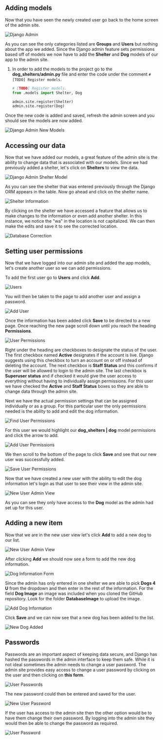 ## Adding models

Now that you have seen the newly created user go back to the home screen of the admin site. 

![Django Admin](../Module3/Module3_Images/Module3_DjangoAdmin.PNG)

As you can see the only categories listed are **Groups** and **Users** but nothing about the app we added. Since the Django admin feature sets permissions based off of models we now have to add the **Shelter** and **Dog** models of our app to the admin site.

1. In order to add the models to the project go to the **dog_shelters/admin.py** file and enter the code under the comment `# [TODO] Register models`.

    ```python
    # [TODO] Register models.
    from .models import Shelter, Dog

    admin.site.register(Shelter)
    admin.site.register(Dog)
    ```

Once the new code is added and saved, refresh the admin screen and you should see the models are now added.

![Django Admin New Models](../Module3/Module3_Images/Module3_DjangoAdminNewModels.PNG)

## Accessing our data

Now that we have added our models, a great feature of the admin site is the ability to change data that is associated with our models. Since we had previously added a shelter, let's click on **Shelters** to view the data.

![Django Admin Shelter Model](../Module3/Module3_Images/Module3_DjangoAdminNewShelter.PNG)

As you can see the shelter that was entered previously through the Django ORM appears in the table. Now go ahead and click on the shelter name.

![Shelter Information](../Module3/Module3_Images/Module3_DjangoAdminShelterInfoMistake.PNG)

By clicking on the shelter we have accessed a feature that allows us to make changes to the information or even add another shelter. In this instance, we notice the "wa" in the location is not capitalized. We can then make the edits and save it to see the corrected location.

![Database Correction](../Module3/Module3_Images/Module3_DjangoAdminShelterInfo.PNG)

## Setting user permissions

Now that we have logged into our admin site and added the app models, let's create another user so we can add permissions.

To add the first user go to **Users** and click **Add**.

![Users](../Module3/Module3_Images/Module3_DjangoAdminNewUser.PNG)

You will then be taken to the page to add another user and assign a password.

![Add User](../Module3/Module3_Images/Module3_DjangoAdminSaveUsers.PNG)

Once the information has been added click **Save** to be directed to a new page. Once reaching the new page scroll down until you reach the heading **Permissions**.

![User Permissions](../Module3/Module3_Images/Module3_DjangoAdminShelterPermissions.PNG)

Right under the heading are checkboxes to designate the status of the user. The first checkbox named **Active** designates if the account is live. Django suggests using this checkbox to turn an account on or off instead of deleting the account. The next checkbox is **Staff Status** and this confirms if the user will be allowed to login to the admin site. The last checkbox is **Superuser status** and if checked it would give the user access to everything without having to individually assign permissions. For this user we have checked the **Active** and **Staff Status** boxes so they are able to change data through the admin site.

Next we have the actual permission settings that can be assigned individually or as a group. For this particular user the only permissions needed is the ability to add and edit the dog information.

![Find User Permissions](../Module3/Module3_Images/Module3_DjangoAdminShelterAddPermissions.PNG)

For this user we would highlight our **dog_shelters | dog** model permissions and click the arrow to add.

![Add User Permissions](../Module3/Module3_Images/Module3_DjangoAdminShelterPermissionsAdd.PNG)

We then scroll to the bottom of the page to click **Save** and see that our new user was successfully added.

![Save User Permissions](../Module3/Module3_Images/Module3_DjangoAdminAddStaff1.PNG)

Now that we have created a new user with the ability to edit the dog information let's login as that user to see their view in the admin site.

![New User Admin View](../Module3/Module3_Images/Module3_DjangoAdminNewUserView.PNG)

As you can see they only have access to the **Dog** model as the admin had set up for this user.

## Adding a new item

Now that we are in the new user view let's click **Add** to add a new dog to our list.

![New User Admin View](../Module3/Module3_Images/Module3_DjangoAdminNewUserView.PNG)

After clicking **Add** we should now see a form to add the new dog information.

![Dog Information Form](../Module3/Module3_Images/Module3_DjangoAdminAddDogNew.PNG)

Since the admin has only entered in one shelter we are able to pick **Dogs 4 U** from the dropdown and then enter in the rest of the information. For the field **Dog Image** an image was included when you cloned the GitHub repository. Look for the folder **DatabaseImage** to upload the image.

![Add Dog Information](../Module3/Module3_Images/Module3_DjangoAdminSaveDog.PNG)

Click **Save** and we can now see that a new dog has been added to the list.

![New Dog Added](../Module3/Module3_Images/Module3_DjangoAdminSaveNewDog.PNG)

## Passwords

Passwords are an important aspect of keeping data secure, and Django has hashed the passwords in the admin interface to keep them safe. While it is not ideal sometimes the admin needs to change a user password. The admin site provides easy access to change a user password by clicking on the user and then clicking on **this form**.

![User Passwords](../Module3/Module3_Images/Module3_DjangoAdminChangePassword.PNG)

The new password could then be entered and saved for the user.

![New User Password](../Module3/Module3_Images/Module3_DjangoAdminChangeUserPassword.PNG)

If the user has access to the admin site then the other option would be to have them change their own password. By logging into the admin site they would then be able to change the password as required.

![User Password](../Module3/Module3_Images/Module3_DjangoAdminUserPassword.PNG)

